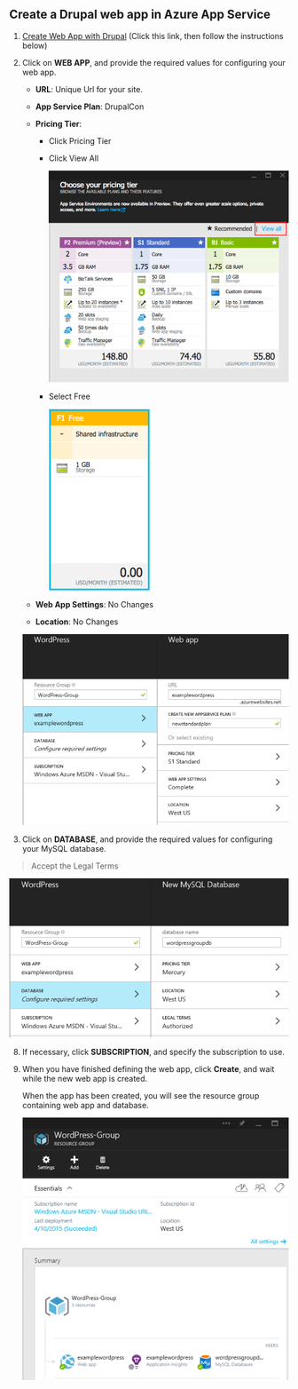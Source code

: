## Create a Drupal web app in Azure App Service

1. [Create Web App with Drupal](https://portal.azure.com/#gallery/Acquiacom.AcquiaDrupal7MySQL) (Click this link, then follow the instructions below)

6. Click on **WEB APP**, and provide the required values for configuring your web app.

   * **URL**: Unique Url for your site.
   * **App Service Plan**: DrupalCon
   * **Pricing Tier**: 
       * Click Pricing Tier
       * Click View All
           
           ![Pricing Tier][20]

       * Select Free
           
           ![Free Tier][22]
       
   * **Web App Settings**: No Changes
   * **Location**: No Changes 

   ![configure your app][8]

7. Click on **DATABASE**, and provide the required values for configuring your MySQL database. 

> Accept the Legal Terms

   ![configure database][database]

8. If necessary, click **SUBSCRIPTION**, and specify the subscription to use. 

7. When you have finished defining the web app, click **Create**, and wait while the new web app is created.

   When the app has been created, you will see the resource group containing web app and database.

   ![show group][resourcegroup]

[8]: ./media/website-from-gallery/configureweb.png
[database]: ./media/website-from-gallery/configuredb.png
[resourcegroup]: ./media/website-from-gallery/showgroup.png
[20]: ./media/pricing-tier-view-all.png
[22]: ./media/Free-Tier.png
